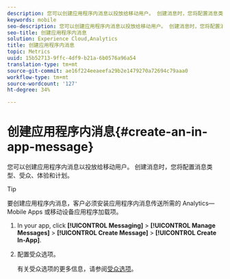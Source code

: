 ```yaml
---
description: 您可以创建应用程序内消息以投放给移动用户。 创建消息时，您将配置消息类型、受众、体验和计划。
keywords: mobile
seo-description: 您可以创建应用程序内消息以投放给移动用户。 创建消息时，您将配置消息类型、受众、体验和计划。
seo-title: 创建应用程序内消息
solution: Experience Cloud,Analytics
title: 创建应用程序内消息
topic: Metrics
uuid: 15b52713-9ffc-4df9-b21a-6b0576a96a54
translation-type: tm+mt
source-git-commit: ae16f224eeaeefa29b2e1479270a72694c79aaa0
workflow-type: tm+mt
source-wordcount: '127'
ht-degree: 34%

---
```



# 创建应用程序内消息{#create-an-in-app-message}

您可以创建应用程序内消息以投放给移动用户。 创建消息时，您将配置消息类型、受众、体验和计划。

>[!TIP]
>
>要创建应用程序内消息，客户必须安装应用程序内消息传送所需的 Analytics—Mobile Apps 或移动设备应用程序加载项。

1. In your app, click **[!UICONTROL Messaging]** > **[!UICONTROL Manage Messages]** > **[!UICONTROL Create Message]** > **[!UICONTROL Create In-App]**.
1. 配置受众选项。

   有关受众选项的更多信息，请参阅[受众选项](/help/using/in-app-messaging/t-in-app-message/c-audience-in-app-message.md)。
